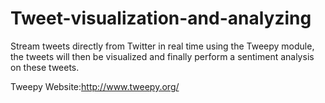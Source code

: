 # Tweet-visualization-and-analyzing
Stream tweets directly from Twitter in real time using the Tweepy module, the tweets will then be visualized and finally perform a sentiment analysis on these tweets.

Tweepy Website:http://www.tweepy.org/
